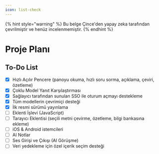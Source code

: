 ```yaml
---
icon: list-check
---
```


{% hint style="warning" %}
Bu belge Çince'den yapay zeka tarafından çevrilmiştir ve henüz incelenmemiştir.
{% endhint %}

# Proje Planı

## To-Do List

* [x] Hızlı Açılır Pencere (panoyu okuma, hızlı soru sorma, açıklama, çeviri, özetleme)
* [x] Çoklu Model Yanıt Karşılaştırması
* [x] Sağlayıcı tarafından sunulan SSO ile oturum açmayı destekleme
* [x] Tüm modellerin çevrimiçi desteği
* [x] İlk resmi sürümü yayınlama
* [ ] Eklenti İşlevi (JavaScript)
* [ ] Tarayıcı Eklentisi (seçili metni çevirme, özetleme, bilgi bankasına ekleme)
* [ ] iOS & Android istemcileri
* [ ] AI Notlar
* [ ] Ses Girişi ve Çıkışı (AI Görüşme)
* [ ] Veri yedekleme için özel içerik seçim desteği